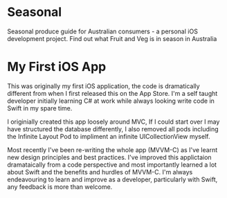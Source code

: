 # Seasonal
Seasonal produce guide for Australian consumers - a personal iOS development project. Find out what Fruit and Veg is in season in Australia

# My First iOS App
This was originally my first iOS application, the code is dramatically different from when I first released this on the App Store. I'm a self taught developer initially learning C# at work while always looking write code in Swift in my spare time. 

I originially created this app loosely around MVC, If I could start over I may have structured the database differently, I also removed all pods including the Infinite Layout Pod to impliment an infinite UICollectionView myself. 

Most recently I've been re-writing the whole app (MVVM-C) as I've learnt new design principles and best practices. I've improved this applictaion dramataically from a code perspective and most importantly learned a lot about Swift and the benefits and hurdles of MVVM-C. I'm always endeavouring to learn and improve as a developer, particularly with Swift, any feedback is more than welcome. 
